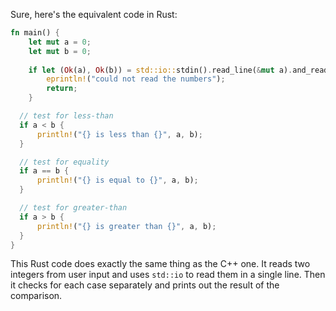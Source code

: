 Sure, here's the equivalent code in Rust:

```rust
fn main() {
    let mut a = 0;
    let mut b = 0;
    
    if let (Ok(a), Ok(b)) = std::io::stdin().read_line(&mut a).and_read_line(&mut b) => {} else {
        eprintln!("could not read the numbers");
        return;
    }

  // test for less-than
  if a < b {
      println!("{} is less than {}", a, b);
  }

  // test for equality
  if a == b {
      println!("{} is equal to {}", a, b);
  }

  // test for greater-than
  if a > b {
      println!("{} is greater than {}", a, b);
  }
}
```
This Rust code does exactly the same thing as the C++ one. It reads two integers from user input and uses `std::io` to read them in a single line. Then it checks for each case separately and prints out the result of the comparison.
